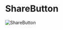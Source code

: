 # ShareButton
![ShareButton](https://user-images.githubusercontent.com/32635922/197997168-06fd7e4f-bf84-4f4e-af33-1f89421893f3.gif)
